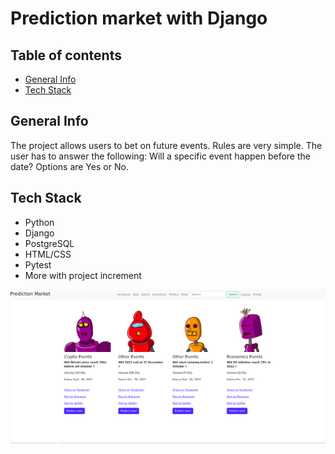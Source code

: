 # Prediction market with Django
## Table of contents
* [General Info](#General-Info)
* [Tech Stack](#Tech-Stack)

<a name="General-Info"></a>
## General Info

The project allows users to bet on future events. Rules are very simple.
The user has to answer the following: Will a specific event happen before the date?
Options are Yes or No.

<a name="Tech-Stack"></a>
## Tech Stack

* Python
* Django
* PostgreSQL
* HTML/CSS
* Pytest
* More with project increment


![Alt text](website/static/website/images/home.png)


